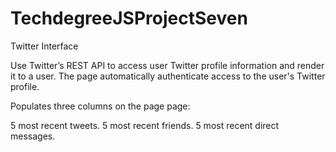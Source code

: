 # TechdegreeJSProjectSeven
Twitter Interface

Use Twitter’s REST API to access user Twitter profile information and render it to a user. The page automatically authenticate
access to the user's Twitter profile.

Populates three columns on the page page:

5 most recent tweets.
5 most recent friends.
5 most recent direct messages.

